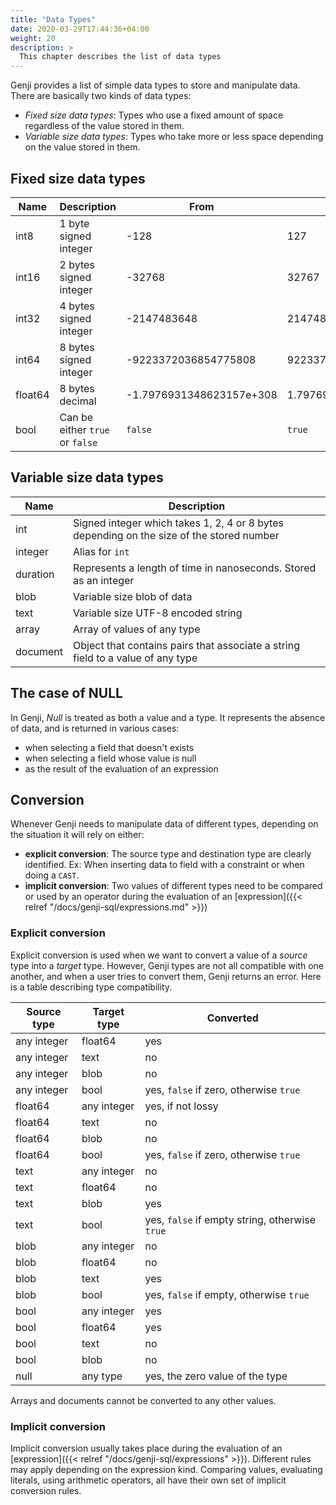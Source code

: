 ```yaml
---
title: "Data Types"
date: 2020-03-29T17:44:36+04:00
weight: 20
description: >
  This chapter describes the list of data types
---
```


Genji provides a list of simple data types to store and manipulate data.
There are basically two kinds of data types:

* *Fixed size data types*: Types who use a fixed amount of space regardless of the value stored in them.
* *Variable size data types*: Types who take more or less space depending on the value stored in them.

## Fixed size data types

| Name    | Description                     | From                     | To                      |
| ------ | ------------------------------ | ----------------------- | ---------------------- |
| int8    | 1 byte signed integer           | -128                     | 127                     |
| int16   | 2 bytes signed integer          | -32768                   | 32767                   |
| int32   | 4 bytes signed integer          | -2147483648              | 2147483647              |
| int64   | 8 bytes signed integer          | -9223372036854775808     | 9223372036854775807     |
| float64 | 8 bytes decimal                 | -1.7976931348623157e+308 | 1.7976931348623157e+308 |
| bool    | Can be either `true` or `false` | `false` | `true` |

## Variable size data types

| Name | Description |
| --- | --- |
| int | Signed integer which takes 1, 2, 4 or 8 bytes depending on the size of the stored number |
| integer | Alias for `int` |
| duration | Represents a length of time in nanoseconds. Stored as an integer |
| blob | Variable size blob of data |
| text | Variable size UTF-8 encoded string |
| array | Array of values of any type |
| document | Object that contains pairs that associate a string field to a value of any type |

## The case of NULL

In Genji, *Null* is treated as both a value and a type. It represents the absence of data, and is returned in various cases:

* when selecting a field that doesn't exists
* when selecting a field whose value is null
* as the result of the evaluation of an expression

## Conversion

Whenever Genji needs to manipulate data of different types, depending on the situation it will rely on either:

* **explicit conversion**: The source type and destination type are clearly identified. Ex: When inserting data to field with a constraint or when doing a `CAST`.
* **implicit conversion**: Two values of different types need to be compared or used by an operator during the evaluation of an [expression]({{< relref "/docs/genji-sql/expressions.md" >}})

### Explicit conversion

Explicit conversion is used when we want to convert a value of a *source* type into a *target* type.
However, Genji types are not all compatible with one another, and when a user tries to convert them, Genji returns an error.
Here is a table describing type compatibility.

| Source type | Target type | Converted                                      |
| ---------- | --------------- | --------------------------------------------- |
| any integer | float64          | yes                                            |
| any integer | text           | no                                             |
| any integer | blob            | no                                             |
| any integer | bool             | yes, `false` if zero, otherwise `true` |
| float64     | any integer      | yes, if not lossy                              |
| float64     | text           | no                                             |
| float64     | blob            | no                                             |
| float64     | bool             | yes, `false` if zero, otherwise `true` |
| text      | any integer      | no                                             |
| text      | float64          | no                                             |
| text      | blob            | yes                                            |
| text      | bool             | yes, `false` if empty string, otherwise `true` |
| blob       | any integer      | no                                             |
| blob       | float64          | no                                             |
| blob       | text           | yes                                            |
| blob       | bool             | yes, `false` if empty, otherwise `true` |
| bool        | any integer      | yes                                            |
| bool        | float64          | yes                                            |
| bool        | text           | no                                             |
| bool        | blob            | no                                             |
| null | any type | yes, the zero value of the type |

Arrays and documents cannot be converted to any other values.

### Implicit conversion

Implicit conversion usually takes place during the evaluation of an [expression]({{< relref "/docs/genji-sql/expressions" >}}). Different rules may apply depending on the expression kind. Comparing values, evaluating literals, using arithmetic operators, all have their own set of implicit conversion rules.
